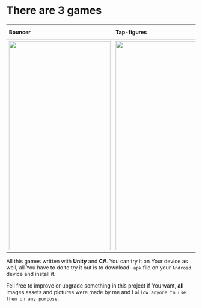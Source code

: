 # There are 3 games
 
|Bouncer| Tap-figures| Cat's Game| 
|:--- |:---- | :---- | 
|<img src="/Demo/Bouncer.gif" width="270" height="555"/> |<img src="/Demo/Tap-figures.gif" width="270" height="555"/> | <img src="/Demo/Cat-game.gif" width="375" height="220"/> |

All this games written with **Unity** and **C#**. You can try it on Your device as well, all You have to do to try it out is to download `.apk` file on your `Android` device and install it.

Fell free to improve or upgrade something in this project if You want, **all** images assets and pictures were made by me and I `allow anyone to use them on any purpose`.


